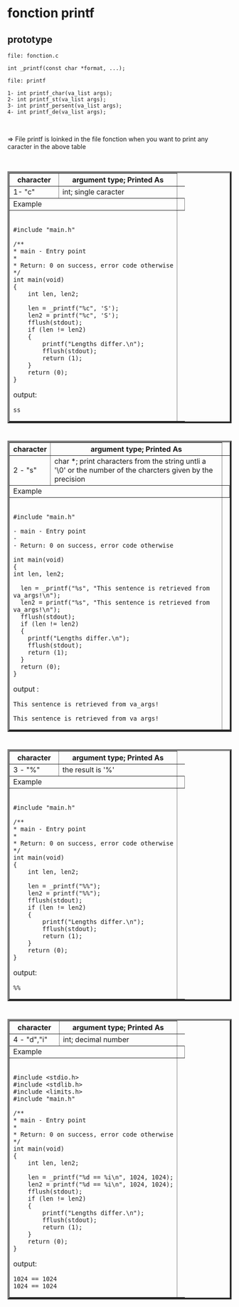 # fonction printf

<h2>prototype</h2>

```
file: fonction.c

int _printf(const char *format, ...);
```

```
file: printf

1- int printf_char(va_list args);
2- int printf_st(va_list args);
3- int printf_persent(va_list args);
4- int printf_de(va_list args);
```

<br>
<p>=> File printf is loinked in  the file fonction when you want to print any caracter in the above table</p>
<br>
<table border="4">
    <thead>
        <tr>
            <th>character</th>
            <th>argument type; Printed As</th>
        </tr>
    </thead>
    <tbody>
        <tr>
            <td>1- "c"</td>
            <td>int; single caracter</td>
        </tr>   
        <tr>
            <td colspan="2">Example</td>
            <td></td>
        </tr>
        <tr>
            <td colspan="2"><br>

    #include "main.h"

    /**
    * main - Entry point
    *
    * Return: 0 on success, error code otherwise
    */
    int main(void)
    {
	    int len, len2;

	    len = _printf("%c", 'S');
	    len2 = printf("%c", 'S');
	    fflush(stdout);
	    if (len != len2)
	    {
		    printf("Lengths differ.\n");
		    fflush(stdout);
		    return (1);
	    }   
	    return (0);
    }
output:

    ss

</td>
</tr>
</tbody>
</table>

#

<table border="4">
    <thead>
        <tr>
            <th>character</th>
            <th>argument type; Printed As</th>
        </tr>
    </thead>
    <tbody>
       <td>2 - "s"</td>
          <td>char *; print characters from the string untli a  '\0' or the number of the charcters given by the precision</td>
          </tr>
        <tr>
            <td colspan="2">Example</td>
            <td></td>
        </tr>
<tr>
<td colspan="2"><br>

    #include "main.h"

    - main - Entry point
    -
    - Return: 0 on success, error code otherwise

    int main(void)
    {
    int len, len2;

      len = _printf("%s", "This sentence is retrieved from va_args!\n");
      len2 = printf("%s", "This sentence is retrieved from va_args!\n");
      fflush(stdout);
      if (len != len2)
      {
      	printf("Lengths differ.\n");
      	fflush(stdout);
      	return (1);
      }
      return (0);
    }
output :

    This sentence is retrieved from va_args!

    This sentence is retrieved from va_args!
</td>
</tr>
</tbody>
</table>

#

<table border="4">
    <thead>
        <tr>
            <th>character</th>
            <th>argument type; Printed As</th>
        </tr>
    </thead>
    <tbody>
<tr>
            <td>3 - "%"</td>
            <td>the result is '%'</td>
          </tr>
            <td colspan="2">Example</td>
            <td></td>
        </tr>
<tr>
    <td colspan="2"><br>

    #include "main.h"

    /**
    * main - Entry point
    *
    * Return: 0 on success, error code otherwise
    */
    int main(void)
    {
        int len, len2;

        len = _printf("%%");
        len2 = printf("%%");
        fflush(stdout);
        if (len != len2)
        {
            printf("Lengths differ.\n");
            fflush(stdout);
            return (1);
        }
        return (0);
    }
output:

    %%

</td>
</tr>
</tbody>
</table>

#

<table border="4">
    <thead>
        <tr>
            <th>character</th>
            <th>argument type; Printed As</th>
        </tr>
    </thead>
    <tbody>
      <tr>
              <td>4 - "d","i"</td>
              <td>int; decimal number</tr>
        </tr>
            <td colspan="2">Example</td>
            <td></td>
        </tr>
<tr>
    <td colspan="2"><br>


    #include <stdio.h>
    #include <stdlib.h>
    #include <limits.h>
    #include "main.h"

    /**
    * main - Entry point
    *
    * Return: 0 on success, error code otherwise
    */
    int main(void)
    {
        int len, len2;

        len = _printf("%d == %i\n", 1024, 1024);
        len2 = printf("%d == %i\n", 1024, 1024);
        fflush(stdout);
        if (len != len2)
        {
            printf("Lengths differ.\n");
            fflush(stdout);
            return (1);
        }
        return (0);
    }

output:

    1024 == 1024
    1024 == 1024

</td>
</tr>
</tbody>
</table>

#

